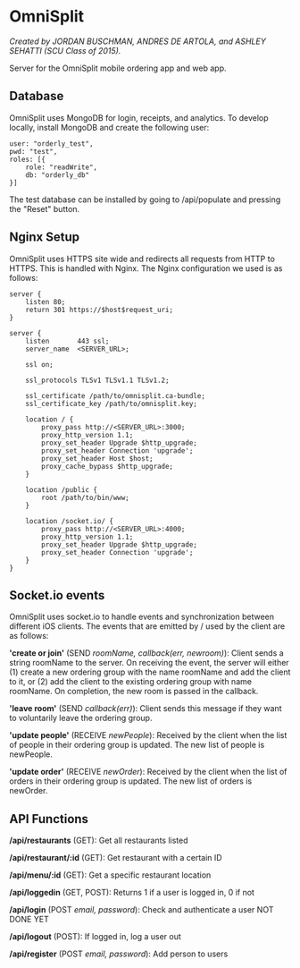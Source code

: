 OmniSplit
=========
*Created by JORDAN BUSCHMAN, ANDRES DE ARTOLA, and ASHLEY SEHATTI (SCU Class of 2015).*

Server for the OmniSplit mobile ordering app and web app.

## Database
OmniSplit uses MongoDB for login, receipts, and analytics. To develop locally, install MongoDB and create the following user:
```
user: "orderly_test",
pwd: "test",
roles: [{
    role: "readWrite",
    db: "orderly_db"
}]
```
The test database can be installed by going to <URL>/api/populate and pressing the "Reset" button.

## Nginx Setup
OmniSplit uses HTTPS site wide and redirects all requests from HTTP to HTTPS. This is handled with Nginx. The Nginx configuration we used is as follows:
```
server {
    listen 80;
    return 301 https://$host$request_uri;
}

server {
    listen       443 ssl;
    server_name  <SERVER_URL>;

    ssl on;

    ssl_protocols TLSv1 TLSv1.1 TLSv1.2;

    ssl_certificate /path/to/omnisplit.ca-bundle;
    ssl_certificate_key /path/to/omnisplit.key;

    location / {
        proxy_pass http://<SERVER_URL>:3000;
        proxy_http_version 1.1;
        proxy_set_header Upgrade $http_upgrade;
        proxy_set_header Connection 'upgrade';
        proxy_set_header Host $host;
        proxy_cache_bypass $http_upgrade;
    }

    location /public {
        root /path/to/bin/www;
    }

    location /socket.io/ {
        proxy_pass http://<SERVER_URL>:4000;
        proxy_http_version 1.1;
        proxy_set_header Upgrade $http_upgrade;
        proxy_set_header Connection 'upgrade';
    }
}
```

## Socket.io events
OmniSplit uses socket.io to handle events and synchronization between different iOS clients. The events that are emitted by / used by the client are as follows:

**'create or join'** (SEND *roomName, callback(err, newroom)*): Client sends a string roomName to the server. On receiving the event, the server will either (1) create a new ordering group with the name roomName and add the client to it, or (2) add the client to the existing ordering group with name roomName. On completion, the new room is passed in the callback.

**'leave room'** (SEND *callback(err)*): Client sends this message if they want to voluntarily leave the ordering group.

**'update people'** (RECEIVE *newPeople*): Received by the client when the list of people in their ordering group is updated. The new list of people is newPeople.

**'update order'** (RECEIVE *newOrder*): Received by the client when the list of orders in their ordering group is updated. The new list of orders is newOrder.

## API Functions
**/api/restaurants** (GET): Get all restaurants listed

**/api/restaurant/:id** (GET): Get restaurant with a certain ID

**/api/menu/:id** (GET): Get a specific restaurant location 

**/api/loggedin** (GET, POST): Returns 1 if a user is logged in, 0 if not

**/api/login** (POST *email, password*): Check and authenticate a user NOT DONE YET

**/api/logout** (POST): If logged in, log a user out

**/api/register** (POST *email, password*): Add person to users
